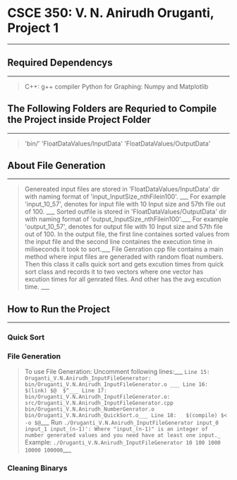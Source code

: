 # CSCE 350: V. N. Anirudh Oruganti, Project 1 
---

## Required Dependencys
---
> C++: g++ compiler 
> Python for Graphing: Numpy and Matplotlib


## The Following Folders are Requried to Compile the Project inside Project Folder
--- 
> 'bin/'
> 'FloatDataValues/InputData'
> 'FloatDataValues/OutputData'


## About File Generation
---
> Genereated input files are stored in 'FloatDataValues/InputData' dir with naming format of 'input_InputSize_nthFilein100'. ___
For example 'input_10_57', denotes for input file with 10 Input size and 57th file out of 100. ___
> Sorted outfile is stored in 'FloatDataValues/OutputData' dir with naming format of 'output_InputSize_nthFilein100'.___
For example 'output_10_57', denotes for output file with 10 Input size and 57th file out of 100. In the output file, the first line containes sorted values from the input file and the second line containes the execution time in miliseconds it took to sort.___
> File Genration cpp file contains a main method where input files are generaded with random float numbers. Then this class it calls quick sort and gets excution times from quick sort class and records it to two vectors where one vector has excution times for all genrated files. And other has the avg excution time. ___



## How to Run the Project
---
### Quick Sort
> 

### File Generation
> To use File Generation: Uncomment following lines:___
	`Line 15: Oruganti_V.N.Anirudh_InputFileGenerator: bin/Oruganti_V.N.Anirudh_InputFileGenerator.o ___
	 Line 16: 	$(link) $@  $^___
	 Line 17: bin/Oruganti_V.N.Anirudh_InputFileGenerator.o: src/Oruganti_V.N.Anirudh_InputFileGenerator.cpp  bin/Oruganti_V.N.Anirudh_NumberGenrator.o bin/Oruganti_V.N.Anirudh_QuickSort.o___
	 Line 18: 	$(compile) $< -o $@`___
> Run `./Oruganti_V.N.Anirudh_InputFileGenerator input_0 input_1 input_(n-1)': Where "input_(n-1)" is an integer of number generated values and you need have at least one input._`
> Example: `./Oruganti_V.N.Anirudh_InputFileGenerator 10 100 1000 10000 100000`___

### Cleaning Binarys 



